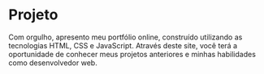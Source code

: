 # Projeto
Com orgulho, apresento meu portfólio online, construído utilizando as tecnologias HTML, CSS e JavaScript. Através deste site, você terá a oportunidade de conhecer meus projetos anteriores e minhas habilidades como desenvolvedor web.
